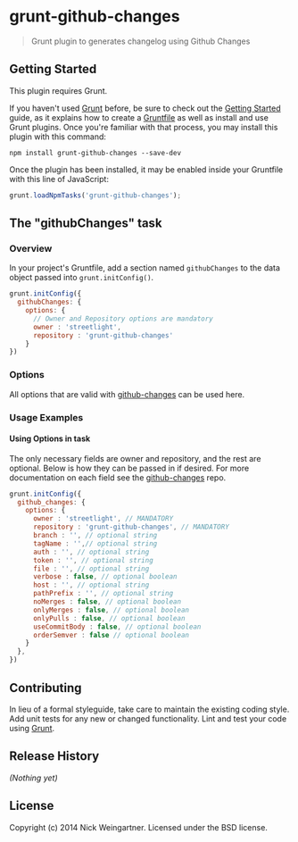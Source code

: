 # grunt-github-changes

> Grunt plugin to generates changelog using Github Changes

## Getting Started
This plugin requires Grunt.

If you haven't used [Grunt](http://gruntjs.com/) before, be sure to check out the [Getting Started](http://gruntjs.com/getting-started) guide, as it explains how to create a [Gruntfile](http://gruntjs.com/sample-gruntfile) as well as install and use Grunt plugins. Once you're familiar with that process, you may install this plugin with this command:

```shell
npm install grunt-github-changes --save-dev
```

Once the plugin has been installed, it may be enabled inside your Gruntfile with this line of JavaScript:

```js
grunt.loadNpmTasks('grunt-github-changes');
```

## The "githubChanges" task

### Overview
In your project's Gruntfile, add a section named `githubChanges` to the data object passed into `grunt.initConfig()`.

```js
grunt.initConfig({
  githubChanges: {
    options: {
      // Owner and Repository options are mandatory
      owner : 'streetlight',
      repository : 'grunt-github-changes'
    }
})
```

### Options

All options that are valid with [github-changes](https://github.com/lalitkapoor/github-changes) can be used here.

### Usage Examples

####  Using Options in task

The only necessary fields are owner and repository, and the rest are optional. Below is how they can be passed in if desired. For more documentation on each field see the [github-changes](https://github.com/lalitkapoor/github-changes) repo.

```js
grunt.initConfig({
  github_changes: {
    options: {
      owner : 'streetlight', // MANDATORY
      repository : 'grunt-github-changes', // MANDATORY
      branch : '', // optional string
      tagName : '',// optional string
      auth : '', // optional string
      token : '', // optional string
      file : '', // optional string
      verbose : false, // optional boolean
      host : '', // optional string
      pathPrefix : '', // optional string
      noMerges : false, // optional boolean
      onlyMerges : false, // optional boolean
      onlyPulls : false, // optional boolean
      useCommitBody : false, // optional boolean
      orderSemver : false // optional boolean
    }
  },
})
```

## Contributing
In lieu of a formal styleguide, take care to maintain the existing coding style. Add unit tests for any new or changed functionality. Lint and test your code using [Grunt](http://gruntjs.com/).

## Release History
_(Nothing yet)_

## License
Copyright (c) 2014 Nick Weingartner. Licensed under the BSD license.

